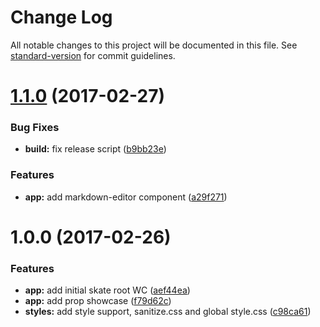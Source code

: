 # Change Log

All notable changes to this project will be documented in this file. See [standard-version](https://github.com/conventional-changelog/standard-version) for commit guidelines.

<a name="1.1.0"></a>
# [1.1.0](https://www.github.com/Hotell/skate-starter/compare/v1.0.0...v1.1.0) (2017-02-27)


### Bug Fixes

* **build:** fix release script ([b9bb23e](https://www.github.com/Hotell/skate-starter/commit/b9bb23e))


### Features

* **app:** add markdown-editor component ([a29f271](https://www.github.com/Hotell/skate-starter/commit/a29f271))



<a name="1.0.0"></a>
# 1.0.0 (2017-02-26)


### Features

* **app:** add initial skate root WC ([aef44ea](https://www.github.com/Hotell/skate-starter/commit/aef44ea))
* **app:** add prop showcase ([f79d62c](https://www.github.com/Hotell/skate-starter/commit/f79d62c))
* **styles:** add style support, sanitize.css and global style.css ([c98ca61](https://www.github.com/Hotell/skate-starter/commit/c98ca61))
